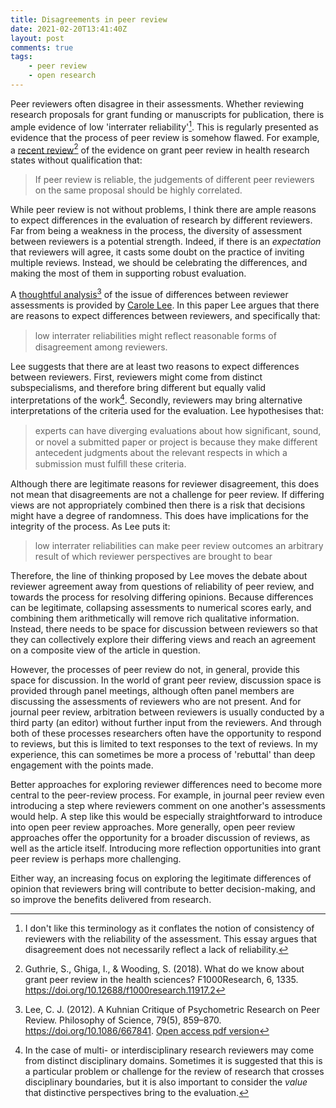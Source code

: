 ```yaml
---
title: Disagreements in peer review
date: 2021-02-20T13:41:40Z
layout: post
comments: true
tags:
    - peer review
    - open research
---
```


Peer reviewers often disagree in their assessments. Whether reviewing research proposals for grant funding or manuscripts for publication, there is ample evidence of low 'interrater reliability'[^reliability]. This is regularly presented as evidence that the process of peer review is somehow flawed. For example, a [recent review](https://f1000research.com/articles/6-1335)[^gutherie] of the evidence on grant peer review in health research states without qualification that:  

[^reliability]: I don't like this terminology as it conflates the notion of consistency of reviewers with the reliability of the assessment. This essay argues that disagreement does not necessarily reflect a lack of reliability.  

[^gutherie]: Guthrie, S., Ghiga, I., & Wooding, S. (2018). What do we know about grant peer review in the health sciences? F1000Research, 6, 1335. https://doi.org/10.12688/f1000research.11917.2  

> If peer review is reliable, the judgements of different peer reviewers on the same proposal should be highly correlated.

While peer review is not without problems, I think there are ample reasons to expect differences in the evaluation of research by different reviewers. Far from being a weakness in the process, the diversity of assessment between reviewers is a potential strength. Indeed, if there is an _expectation_ that reviewers will agree, it casts some doubt on the practice of inviting multiple reviews. Instead, we should be celebrating the differences, and making the most of them in supporting robust evaluation.  

A [thoughtful analysis](https://doi.org/10.1086/667841)[^kuhnian] of the issue of differences between reviewer assessments is provided by [Carole Lee](http://faculty.washington.edu/c3/). In this paper Lee argues that there are reasons to expect differences between reviewers, and specifically that:  

[^kuhnian]: Lee, C. J. (2012). A Kuhnian Critique of Psychometric Research on Peer Review. Philosophy of Science, 79(5), 859–870. https://doi.org/10.1086/667841. [Open access pdf version](http://pdfs.semanticscholar.org/a1f2/b80fa7747e4e864495e84f2f73c81c6487de.pdf)  

> low interrater reliabilities might reﬂect reasonable forms of disagreement among reviewers.

Lee suggests that there are at least two reasons to expect differences between reviewers. First, reviewers might come from distinct subspecialisms, and therefore bring different but equally valid interpretations of the work[^IDR]. Secondly, reviewers may bring alternative interpretations of the criteria used for the evaluation. Lee hypothesises that:  

> experts can have diverging evaluations about how signiﬁcant, sound, or novel a submitted paper or project is because they make different antecedent judgments about the relevant respects in which a submission must fulﬁll these criteria.

[^IDR]: In the case of multi- or interdisciplinary research reviewers may come from distinct disciplinary domains. Sometimes it is suggested that this is a particular problem or challenge for the review of research that crosses disciplinary boundaries, but it is also important to consider the _value_ that distinctive perspectives bring to the evaluation.  

Although there are legitimate reasons for reviewer disagreement, this does not mean that disagreements are not a challenge for peer review. If differing views are not appropriately combined then there is a risk that decisions might have a degree of randomness. This does have implications for the integrity of the process. As Lee puts it:  

> low interrater reliabilities can make peer review outcomes an arbitrary result of which reviewer perspectives are brought to bear

Therefore, the line of thinking proposed by Lee moves the debate about reviewer agreement away from questions of reliability of peer review, and towards the process for resolving differing opinions. Because differences can be legitimate, collapsing assessments to numerical scores early, and combining them arithmetically will remove rich qualitative information. Instead, there needs to be space for discussion between reviewers so that they can collectively explore their differing views and reach an agreement on a composite view of the article in question.  

However, the processes of peer review do not, in general, provide this space for discussion. In the world of grant peer review, discussion space is provided through panel meetings, although often panel members are discussing the assessments of reviewers who are not present. And for journal peer review, arbitration between reviewers is usually conducted by a third party (an editor) without further input from the reviewers. And through both of these processes researchers often have the opportunity to respond to reviews, but this is limited to text responses to the text of reviews. In my experience, this can sometimes be more a process of 'rebuttal' than deep engagement with the points made.  

Better approaches for exploring reviewer differences need to become more central to the peer-review process. For example, in journal peer review even introducing a step where reviewers comment on one another's assessments would help. A step like this would be especially straightforward to introduce into open peer review approaches. More generally, open peer review approaches offer the opportunity for a broader discussion of reviews, as well as the article itself. Introducing more reflection opportunities into grant peer review is perhaps more challenging.  

Either way, an increasing focus on exploring the legitimate differences of opinion that reviewers bring will contribute to better decision-making, and so improve the benefits delivered from research.  
